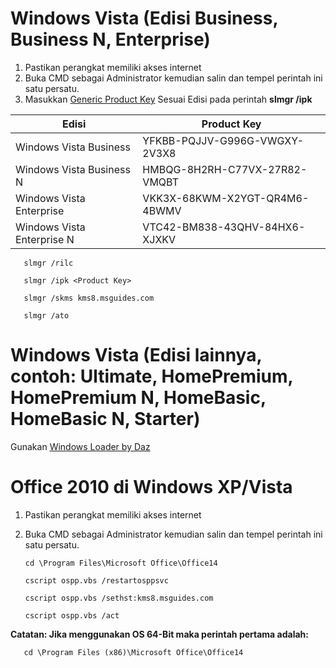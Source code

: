 # Windows Vista (Edisi Business, Business N, Enterprise)
1. Pastikan perangkat memiliki akses internet 
2. Buka CMD sebagai Administrator kemudian salin dan tempel perintah ini satu persatu.
3. Masukkan [Generic Product Key](https://learn.microsoft.com/id-id/windows-server/get-started/kms-client-activation-keys?tabs=server2025%2Cwindows1110ltsc%2Cversion1803%2Cwindows81) Sesuai Edisi pada perintah **slmgr /ipk**

| Edisi | Product Key |
| --- | --- |
| Windows Vista Business | YFKBB-PQJJV-G996G-VWGXY-2V3X8 |
| Windows Vista Business N | HMBQG-8H2RH-C77VX-27R82-VMQBT |
| Windows Vista Enterprise | VKK3X-68KWM-X2YGT-QR4M6-4BWMV |
| Windows Vista Enterprise N | VTC42-BM838-43QHV-84HX6-XJXKV |

       slmgr /rilc

       slmgr /ipk <Product Key>
   
       slmgr /skms kms8.msguides.com
   
       slmgr /ato

# Windows Vista (Edisi lainnya, contoh: Ultimate, HomePremium, HomePremium N, HomeBasic, HomeBasic N, Starter)
Gunakan [Windows Loader by Daz](https://app.box.com/s/bnchc6hten44adunlcpz9ya9j0uucfs2)
       
# Office 2010 di Windows XP/Vista
1. Pastikan perangkat memiliki akses internet 
2. Buka CMD sebagai Administrator kemudian salin dan tempel perintah ini satu persatu.
   
       cd \Program Files\Microsoft Office\Office14
   
       cscript ospp.vbs /restartosppsvc
   
       cscript ospp.vbs /sethst:kms8.msguides.com
   
       cscript ospp.vbs /act
   
**Catatan: Jika menggunakan OS 64-Bit maka perintah pertama adalah:**

       cd \Program Files (x86)\Microsoft Office\Office14
